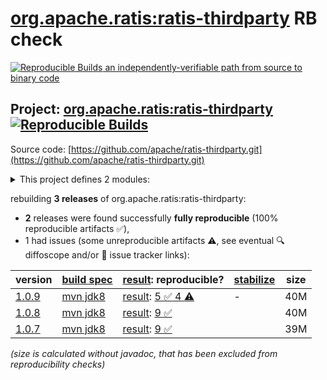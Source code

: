 [org.apache.ratis:ratis-thirdparty](https://central.sonatype.com/artifact/org.apache.ratis/ratis-thirdparty/versions) RB check
=======

[![Reproducible Builds](https://reproducible-builds.org/images/logos/rb.svg) an independently-verifiable path from source to binary code](https://reproducible-builds.org/)

## Project: [org.apache.ratis:ratis-thirdparty](https://central.sonatype.com/artifact/org.apache.ratis/ratis-thirdparty/versions) [![Reproducible Builds](https://img.shields.io/endpoint?url=https://raw.githubusercontent.com/jvm-repo-rebuild/reproducible-central/master/content/org/apache/ratis/ratis-thirdparty/badge.json)](https://github.com/jvm-repo-rebuild/reproducible-central/blob/master/content/org/apache/ratis/ratis-thirdparty/README.md)

Source code: [https://github.com/apache/ratis-thirdparty.git](https://github.com/apache/ratis-thirdparty.git)

<details><summary>This project defines 2 modules:</summary>

* [org.apache.ratis:ratis-thirdparty](https://central.sonatype.com/artifact/org.apache.ratis/ratis-thirdparty/overview)
* [org.apache.ratis:ratis-thirdparty-misc](https://central.sonatype.com/artifact/org.apache.ratis/ratis-thirdparty-misc/overview)
</details>

rebuilding **3 releases** of org.apache.ratis:ratis-thirdparty:
- **2** releases were found successfully **fully reproducible** (100% reproducible artifacts :white_check_mark:),
- 1 had issues (some unreproducible artifacts :warning:, see eventual :mag: diffoscope and/or :memo: issue tracker links):

| version | [build spec](/BUILDSPEC.md) | [result](https://reproducible-builds.org/docs/jvm/): reproducible? | [stabilize](https://github.com/google/oss-rebuild/blob/main/cmd/stabilize/README.md) | size |
| -- | --------- | ------ | ------ | -- |
| [1.0.9](https://central.sonatype.com/artifact/org.apache.ratis/ratis-thirdparty/1.0.9/pom) | [mvn jdk8](ratis-thirdparty-1.0.9.buildspec) | [result](ratis-thirdparty-1.0.9.buildinfo): [5 :white_check_mark:  4 :warning:](ratis-thirdparty-1.0.9.buildcompare) | - | 40M |
| [1.0.8](https://central.sonatype.com/artifact/org.apache.ratis/ratis-thirdparty/1.0.8/pom) | [mvn jdk8](ratis-thirdparty-1.0.8.buildspec) | [result](ratis-thirdparty-1.0.8.buildinfo): [9 :white_check_mark: ](ratis-thirdparty-1.0.8.buildcompare) | | 40M |
| [1.0.7](https://central.sonatype.com/artifact/org.apache.ratis/ratis-thirdparty/1.0.7/pom) | [mvn jdk8](ratis-thirdparty-1.0.7.buildspec) | [result](ratis-thirdparty-1.0.7.buildinfo): [9 :white_check_mark: ](ratis-thirdparty-1.0.7.buildcompare) | | 39M |

<i>(size is calculated without javadoc, that has been excluded from reproducibility checks)</i>
